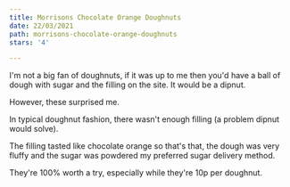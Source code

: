 ```yaml
---
title: Morrisons Chocolate Orange Doughnuts
date: 22/03/2021
path: morrisons-chocolate-orange-doughnuts
stars: '4'

---
```

I'm not a big fan of doughnuts, if it was up to me then you'd have a ball of dough with sugar and the filling on the site. It would be a dipnut.  
  
However, these surprised me.  
  
In typical doughnut fashion, there wasn't enough filling (a problem dipnut would solve).  
  
The filling tasted like chocolate orange so that's that, the dough was very fluffy and the sugar was powdered my preferred sugar delivery method.  
  
They're 100% worth a try, especially while they're 10p per doughnut.